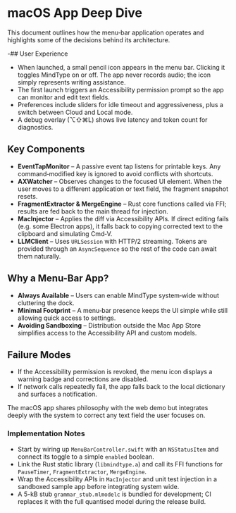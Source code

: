 # macOS App Deep Dive

This document outlines how the menu‑bar application operates and highlights some of the decisions behind its architecture.

-## User Experience

- When launched, a small pencil icon appears in the menu bar. Clicking it toggles MindType on or off. The app never records audio; the icon simply represents writing assistance.
- The first launch triggers an Accessibility permission prompt so the app can monitor and edit text fields.
- Preferences include sliders for idle timeout and aggressiveness, plus a switch between Cloud and Local mode.
- A debug overlay (⌥⇧⌘L) shows live latency and token count for diagnostics.

## Key Components

- **EventTapMonitor** – A passive event tap listens for printable keys. Any command‑modified key is ignored to avoid conflicts with shortcuts.
- **AXWatcher** – Observes changes to the focused UI element. When the user moves to a different application or text field, the fragment snapshot resets.
- **FragmentExtractor & MergeEngine** – Rust core functions called via FFI; results are fed back to the main thread for injection.
- **MacInjector** – Applies the diff via Accessibility APIs. If direct editing fails (e.g. some Electron apps), it falls back to copying corrected text to the clipboard and simulating Cmd‑V.
- **LLMClient** – Uses `URLSession` with HTTP/2 streaming. Tokens are provided through an `AsyncSequence` so the rest of the code can await them naturally.

## Why a Menu-Bar App?

- **Always Available** – Users can enable MindType system‑wide without cluttering the dock.
- **Minimal Footprint** – A menu‑bar presence keeps the UI simple while still allowing quick access to settings.
- **Avoiding Sandboxing** – Distribution outside the Mac App Store simplifies access to the Accessibility API and custom models.

## Failure Modes

- If the Accessibility permission is revoked, the menu icon displays a warning badge and corrections are disabled.
- If network calls repeatedly fail, the app falls back to the local dictionary and surfaces a notification.

The macOS app shares philosophy with the web demo but integrates deeply with the system to correct any text field the user focuses on.

### Implementation Notes

- Start by wiring up `MenuBarController.swift` with an `NSStatusItem` and connect its toggle to a simple `enabled` boolean.
- Link the Rust static library (`libmindtype.a`) and call its FFI functions for `PauseTimer`, `FragmentExtractor`, `MergeEngine`.
- Wrap the Accessibility APIs in `MacInjector` and unit test injection in a sandboxed sample app before integrating system wide.
- A 5-kB stub `grammar_stub.mlmodelc` is bundled for development; CI replaces it with the full quantised model during the release build.

<!-- DOC META: VERSION=1.0 | UPDATED=2025-09-17T20:45:45Z -->
